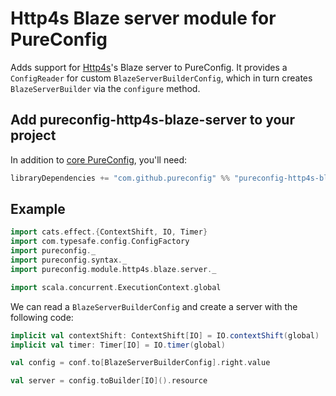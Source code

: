 
# Http4s Blaze server module for PureConfig

Adds support for [Http4s](http://http4s.org/)'s Blaze server to PureConfig.
It provides a `ConfigReader` for custom `BlazeServerBuilderConfig`,
which in turn creates `BlazeServerBuilder` via the `configure` method.

## Add pureconfig-http4s-blaze-server to your project

In addition to [core PureConfig](https://github.com/pureconfig/pureconfig), you'll need:

```scala
libraryDependencies += "com.github.pureconfig" %% "pureconfig-http4s-blaze-server" % "0.12.2"
```

## Example

```scala
import cats.effect.{ContextShift, IO, Timer}
import com.typesafe.config.ConfigFactory
import pureconfig._
import pureconfig.syntax._
import pureconfig.module.http4s.blaze.server._

import scala.concurrent.ExecutionContext.global
```

We can read a `BlazeServerBuilderConfig` and create a server with the following code:

```scala
implicit val contextShift: ContextShift[IO] = IO.contextShift(global)
implicit val timer: Timer[IO] = IO.timer(global)

val config = conf.to[BlazeServerBuilderConfig].right.value

val server = config.toBuilder[IO]().resource
```

